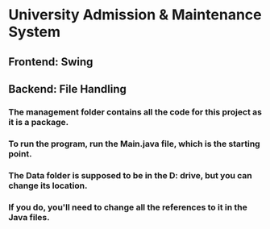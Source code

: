 # University Admission & Maintenance System
## Frontend: Swing
## Backend: File Handling
### The management folder contains all the code for this project as it is a package.
### To run the program, run the Main.java file, which is the starting point.
### The Data folder is supposed to be in the D: drive, but you can change its location.
### **If you do, you'll need to change all the references to it in the Java files.**
